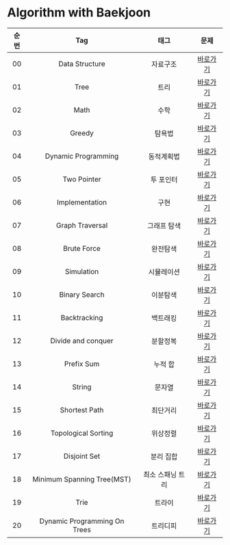 # Algorithm with Baekjoon


| 순번 | Tag                          | 태그                | 문제    |
| :--: | :--------------------------: | :-----------------: | :------:  | 
| 00 | Data Structure                | 자료구조 | [바로가기](./data_structure) |
| 01 | Tree                          | 트리 | [바로가기](./tree) |
| 02 | Math                          | 수학 | [바로가기](./math) |
| 03 | Greedy                        | 탐욕법 | [바로가기](./greedy) |1|
| 04 | Dynamic Programming           | 동적계획법 | [바로가기](./dynamic_programming_1) |
| 05 | Two Pointer                   | 투 포인터 | [바로가기](./two_pointer) |
| 06 | Implementation                | 구현 | [바로가기](./implementation) |
| 07 | Graph Traversal               | 그래프 탐색 | [바로가기](./graph_traversal) |
| 08 | Brute Force                   | 완전탐색 | [바로가기](./brute_force) |
| 09 | Simulation                    | 시뮬레이션 | [바로가기](./simulation) |
| 10 | Binary Search                 | 이분탐색 | [바로가기](./binary_search) |
| 11 | Backtracking                  | 백트래킹 | [바로가기](./backtracking) |
| 12 | Divide and conquer            | 분할정복 | [바로가기](./divide_and_conquer) |
| 13 | Prefix Sum                    | 누적 합 | [바로가기](./prefix_sum) | 
| 14 | String                        | 문자열 | [바로가기](./string) |
| 15 | Shortest Path                 | 최단거리 | [바로가기](./shortest_path) |
| 16 | Topological Sorting           | 위상정렬 | [바로가기](./topological_sorting) |
| 17 | Disjoint Set                  | 분리 집합 | [바로가기](./disjoint_set) |
| 18 | Minimum Spanning Tree(MST)    | 최소 스패닝 트리 | [바로가기](./minimum_spanning_tree) |
| 19 | Trie                          | 트라이 | [바로가기](./trie) | 05 | 09 |
| 20 | Dynamic Programming On Trees  | 트리디피 | [바로가기](./dynamic_programming_on_trees) |
 